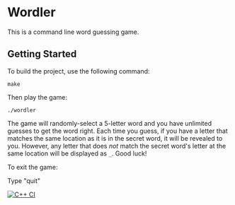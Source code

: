 # Wordler

This is a command line word guessing game.

## Getting Started

To build the project, use the following command:

```
make
```

Then play the game:

```
./wordler
```

The game will randomly-select a 5-letter word and you have unlimited guesses to get the word right. Each time you guess, if you have a letter that matches the same location as it is in the secret word, it will be revealed to you. However, any letter that does *not* match the secret word's letter at the same location will be displayed as `_`. Good luck!

To exit the game:

Type "quit"


[![C++ CI](https://github.com/tmasuda14/Wordler/actions/workflows/actions.yml/badge.svg)](https://github.com/tmasuda14/Wordler/actions/workflows/actions.yml)

